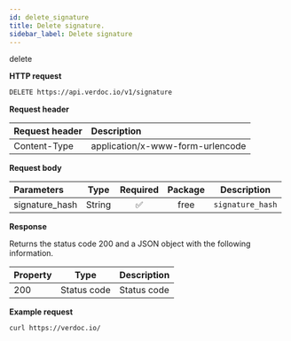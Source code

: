```yaml
---
id: delete_signature
title: Delete signature.
sidebar_label: Delete signature
---
```


<span class="badges delete">delete</span>

**HTTP request**

```bash
DELETE https://api.verdoc.io/v1/signature
```

**Request header**

| Request header | Description                      |
| :------------- | :------------------------------- |
| Content-Type   | application/x-www-form-urlencode |

**Request body**

| Parameters     |  Type  | Required | Package | Description      |
| :------------- | :----: | :------: | :-----: | ---------------- |
| signature_hash | String |    ✅    |  free   | `signature_hash` |

**Response**

Returns the status code 200 and a JSON object with the following information.

| Property |    Type     | Description |
| :------- | :---------: | ----------- |
| 200      | Status code | Status code |

**Example request**

```bash
curl https://verdoc.io/
```
